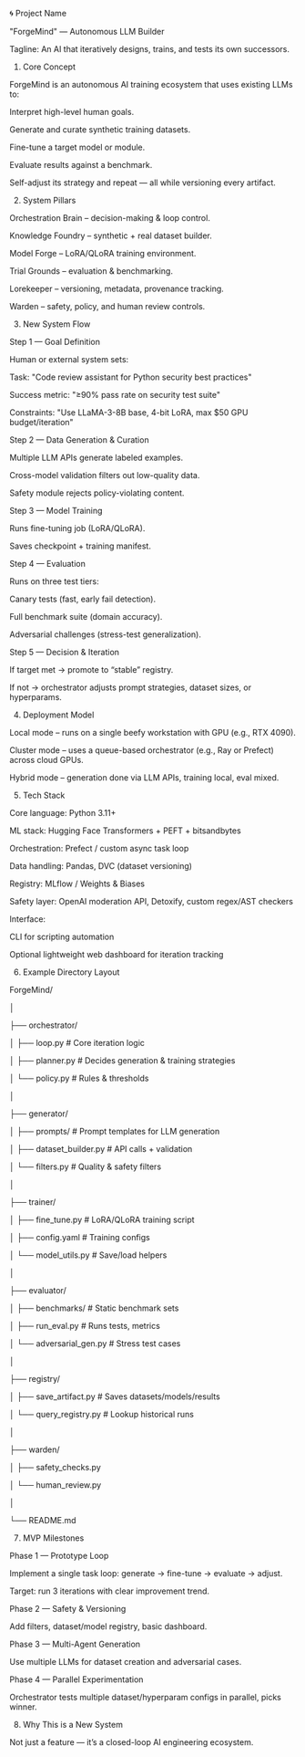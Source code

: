 🌀 Project Name

"ForgeMind" — Autonomous LLM Builder

Tagline: An AI that iteratively designs, trains, and tests its own successors.

1. Core Concept

ForgeMind is an autonomous AI training ecosystem that uses existing LLMs to:


Interpret high-level human goals.

Generate and curate synthetic training datasets.

Fine-tune a target model or module.

Evaluate results against a benchmark.

Self-adjust its strategy and repeat — all while versioning every artifact.

2. System Pillars

Orchestration Brain – decision-making & loop control.

Knowledge Foundry – synthetic + real dataset builder.

Model Forge – LoRA/QLoRA training environment.

Trial Grounds – evaluation & benchmarking.

Lorekeeper – versioning, metadata, provenance tracking.

Warden – safety, policy, and human review controls.

3. New System Flow

Step 1 — Goal Definition


Human or external system sets:

Task: "Code review assistant for Python security best practices"

Success metric: "≥90% pass rate on security test suite"

Constraints: "Use LLaMA-3-8B base, 4-bit LoRA, max $50 GPU budget/iteration"

Step 2 — Data Generation & Curation


Multiple LLM APIs generate labeled examples.

Cross-model validation filters out low-quality data.

Safety module rejects policy-violating content.

Step 3 — Model Training


Runs fine-tuning job (LoRA/QLoRA).

Saves checkpoint + training manifest.

Step 4 — Evaluation


Runs on three test tiers:

Canary tests (fast, early fail detection).

Full benchmark suite (domain accuracy).

Adversarial challenges (stress-test generalization).

Step 5 — Decision & Iteration


If target met → promote to “stable” registry.

If not → orchestrator adjusts prompt strategies, dataset sizes, or hyperparams.

4. Deployment Model

Local mode – runs on a single beefy workstation with GPU (e.g., RTX 4090).

Cluster mode – uses a queue-based orchestrator (e.g., Ray or Prefect) across cloud GPUs.

Hybrid mode – generation done via LLM APIs, training local, eval mixed.

5. Tech Stack

Core language: Python 3.11+

ML stack: Hugging Face Transformers + PEFT + bitsandbytes

Orchestration: Prefect / custom async task loop

Data handling: Pandas, DVC (dataset versioning)

Registry: MLflow / Weights & Biases

Safety layer: OpenAI moderation API, Detoxify, custom regex/AST checkers

Interface:

CLI for scripting automation

Optional lightweight web dashboard for iteration tracking

6. Example Directory Layout

ForgeMind/

│

├── orchestrator/

│ ├── loop.py # Core iteration logic

│ ├── planner.py # Decides generation & training strategies

│ └── policy.py # Rules & thresholds

│

├── generator/

│ ├── prompts/ # Prompt templates for LLM generation

│ ├── dataset_builder.py # API calls + validation

│ └── filters.py # Quality & safety filters

│

├── trainer/

│ ├── fine_tune.py # LoRA/QLoRA training script

│ ├── config.yaml # Training configs

│ └── model_utils.py # Save/load helpers

│

├── evaluator/

│ ├── benchmarks/ # Static benchmark sets

│ ├── run_eval.py # Runs tests, metrics

│ └── adversarial_gen.py # Stress test cases

│

├── registry/

│ ├── save_artifact.py # Saves datasets/models/results

│ └── query_registry.py # Lookup historical runs

│

├── warden/

│ ├── safety_checks.py

│ └── human_review.py

│

└── README.md

7. MVP Milestones

Phase 1 — Prototype Loop


Implement a single task loop: generate → fine-tune → evaluate → adjust.

Target: run 3 iterations with clear improvement trend.

Phase 2 — Safety & Versioning


Add filters, dataset/model registry, basic dashboard.

Phase 3 — Multi-Agent Generation


Use multiple LLMs for dataset creation and adversarial cases.

Phase 4 — Parallel Experimentation


Orchestrator tests multiple dataset/hyperparam configs in parallel, picks winner.

8. Why This is a New System

Not just a feature — it’s a closed-loop AI engineering ecosystem. 
